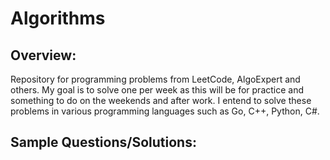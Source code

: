 # Algorithms

## Overview:
Repository for programming problems from LeetCode, AlgoExpert and others.
My goal is to solve one per week as this will be for practice and something to do on the weekends and after work.
I entend to solve these problems in various programming languages such as Go, C++, Python, C#.

## Sample Questions/Solutions:

